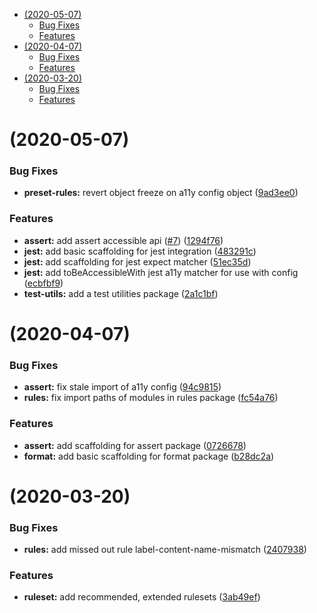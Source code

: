 <!-- START doctoc generated TOC please keep comment here to allow auto update -->
<!-- DON'T EDIT THIS SECTION, INSTEAD RE-RUN doctoc TO UPDATE -->


- [(2020-05-07)](#2020-05-07)
    - [Bug Fixes](#bug-fixes)
    - [Features](#features)
- [(2020-04-07)](#2020-04-07)
    - [Bug Fixes](#bug-fixes-1)
    - [Features](#features-1)
- [(2020-03-20)](#2020-03-20)
    - [Bug Fixes](#bug-fixes-2)
    - [Features](#features-2)

<!-- END doctoc generated TOC please keep comment here to allow auto update -->

# (2020-05-07)

### Bug Fixes

-   **preset-rules:** revert object freeze on a11y config object ([9ad3ee0](https://github.com/salesforce/sa11y/commit/9ad3ee084c31e4bff75b2935052764f52fa15897))

### Features

-   **assert:** add assert accessible api ([#7](https://github.com/salesforce/sa11y/issues/7)) ([1294f76](https://github.com/salesforce/sa11y/commit/1294f76a153024045e66d7949b91becf44493e4b))
-   **jest:** add basic scaffolding for jest integration ([483291c](https://github.com/salesforce/sa11y/commit/483291cc5b25a194f232e817b66f0c032d013891))
-   **jest:** add scaffolding for jest expect matcher ([51ec35d](https://github.com/salesforce/sa11y/commit/51ec35dd1867bf2467cf1fe5f3ffbb8adc880e7c))
-   **jest:** add toBeAccessibleWith jest a11y matcher for use with config ([ecbfbf9](https://github.com/salesforce/sa11y/commit/ecbfbf9f1a5c8e148be3e0d3b7c523ac192e46df))
-   **test-utils:** add a test utilities package ([2a1c1bf](https://github.com/salesforce/sa11y/commit/2a1c1bfe392be706af3fd2e2d7dd53cbf6e5d2b9))

# (2020-04-07)

### Bug Fixes

-   **assert:** fix stale import of a11y config ([94c9815](https://github.com/salesforce/sa11y/commit/94c9815d947325c73f312af69c18939e92fd6878))
-   **rules:** fix import paths of modules in rules package ([fc54a76](https://github.com/salesforce/sa11y/commit/fc54a765953f199ffa1d23580af8244a2ae1d173))

### Features

-   **assert:** add scaffolding for assert package ([0726678](https://github.com/salesforce/sa11y/commit/0726678b78aed455114e00305bbffdbc3ee15739))
-   **format:** add basic scaffolding for format package ([b28dc2a](https://github.com/salesforce/sa11y/commit/b28dc2a74a512f19537ebcdb630f8ef702ba67f8))

# (2020-03-20)

### Bug Fixes

-   **rules:** add missed out rule label-content-name-mismatch ([2407938](https://github.com/salesforce/sa11y/commit/240793894cf36d0ce8f227779a4cfc26ecf41590))

### Features

-   **ruleset:** add recommended, extended rulesets ([3ab49ef](https://github.com/salesforce/sa11y/commit/3ab49ef81d5e8ad064e85922de1efcd9bc567c9f))
